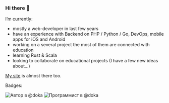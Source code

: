 ### Hi there 👋

I’m currently:
- mostly a web-developer in last few years
- have an experience with Backend on PHP / Python / Go, DevOps, mobile apps for iOS and Android
- working on a several project the most of them are connected with education
- learning Rust & Scala
- looking to collaborate on educational projects (I have a few new ideas about...)

[My site](https://igsekor.com) is almost there too.

Badges:

![Автор в @doka](https://raw.githubusercontent.com/Y-Doka/badges/main/images/badges/author.svg)
![Программист в @doka](https://raw.githubusercontent.com/Y-Doka/badges/main/images/badges/programmer.svg)
